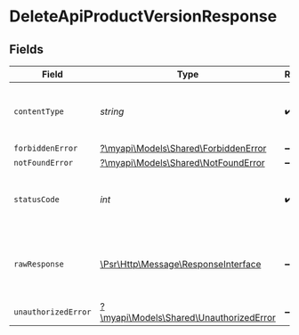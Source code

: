 # DeleteApiProductVersionResponse


## Fields

| Field                                                                                                        | Type                                                                                                         | Required                                                                                                     | Description                                                                                                  |
| ------------------------------------------------------------------------------------------------------------ | ------------------------------------------------------------------------------------------------------------ | ------------------------------------------------------------------------------------------------------------ | ------------------------------------------------------------------------------------------------------------ |
| `contentType`                                                                                                | *string*                                                                                                     | :heavy_check_mark:                                                                                           | HTTP response content type for this operation                                                                |
| `forbiddenError`                                                                                             | [?\myapi\Models\Shared\ForbiddenError](../../models/shared/ForbiddenError.md)                                | :heavy_minus_sign:                                                                                           | Forbidden                                                                                                    |
| `notFoundError`                                                                                              | [?\myapi\Models\Shared\NotFoundError](../../models/shared/NotFoundError.md)                                  | :heavy_minus_sign:                                                                                           | Not Found                                                                                                    |
| `statusCode`                                                                                                 | *int*                                                                                                        | :heavy_check_mark:                                                                                           | HTTP response status code for this operation                                                                 |
| `rawResponse`                                                                                                | [\Psr\Http\Message\ResponseInterface](https://www.php-fig.org/psr/psr-7/#33-psrhttpmessageresponseinterface) | :heavy_minus_sign:                                                                                           | Raw HTTP response; suitable for custom response parsing                                                      |
| `unauthorizedError`                                                                                          | [?\myapi\Models\Shared\UnauthorizedError](../../models/shared/UnauthorizedError.md)                          | :heavy_minus_sign:                                                                                           | Unauthorized                                                                                                 |